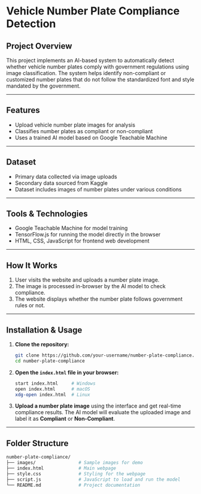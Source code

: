 
# Vehicle Number Plate Compliance Detection

## Project Overview

This project implements an AI-based system to automatically detect whether vehicle number plates comply with government regulations using image classification. The system helps identify non-compliant or customized number plates that do not follow the standardized font and style mandated by the government.


---

## Features

* Upload vehicle number plate images for analysis
* Classifies number plates as compliant or non-compliant
* Uses a trained AI model based on Google Teachable Machine


---

## Dataset

* Primary data collected via image uploads
* Secondary data sourced from Kaggle
* Dataset includes images of number plates under various conditions

---

## Tools & Technologies

* Google Teachable Machine for model training
* TensorFlow\.js for running the model directly in the browser
* HTML, CSS, JavaScript for frontend web development

---

## How It Works

1. User visits the website and uploads a number plate image.
2. The image is processed in-browser by the AI model to check compliance.
3. The website displays whether the number plate follows government rules or not.

---

## Installation & Usage

1. **Clone the repository:**

   ```bash
   git clone https://github.com/your-username/number-plate-compliance.git
   cd number-plate-compliance
   ```

2. **Open the `index.html` file in your browser:**

   ```bash
   start index.html     # Windows
   open index.html      # macOS
   xdg-open index.html  # Linux
   ```

3. **Upload a number plate image** using the interface and get real-time compliance results.
   The AI model will evaluate the uploaded image and label it as **Compliant** or **Non-Compliant**.

---

## Folder Structure

   ```bash
   number-plate-compliance/
   ├── images/                # Sample images for demo
   ├── index.html             # Main webpage
   ├── style.css              # Styling for the webpage
   ├── script.js              # JavaScript to load and run the model
   └── README.md              # Project documentation
   ```

